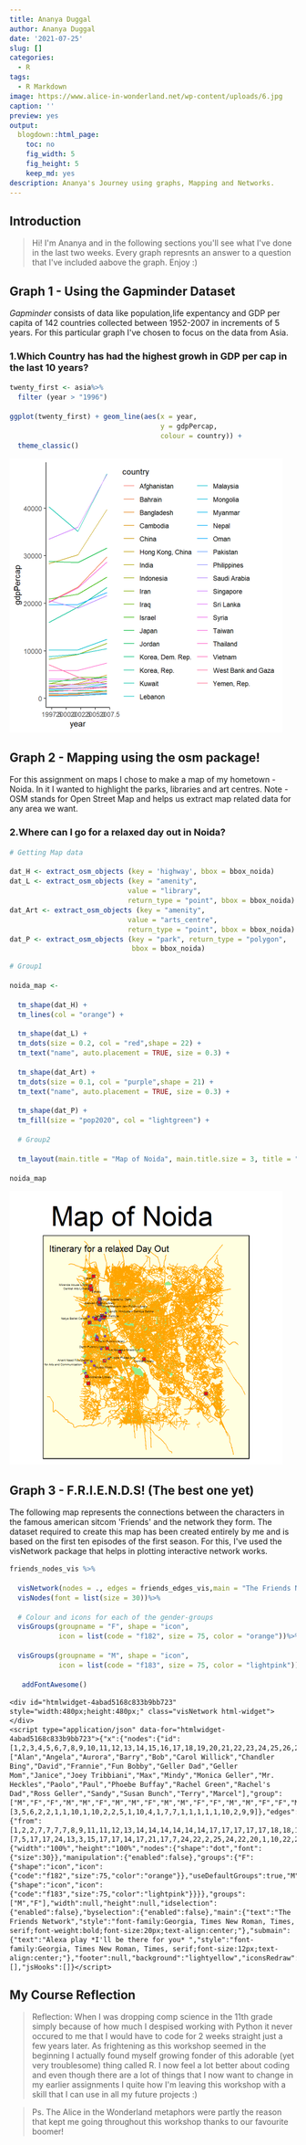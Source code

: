```yaml
---
title: Ananya Duggal
author: Ananya Duggal
date: '2021-07-25'
slug: []
categories:
  - R
tags:
  - R Markdown
image: https://www.alice-in-wonderland.net/wp-content/uploads/6.jpg
caption: ''
preview: yes
output:
  blogdown::html_page:
    toc: no
    fig_width: 5
    fig_height: 5
    keep_md: yes
description: Ananya's Journey using graphs, Mapping and Networks.
---
```





## Introduction

> Hi! I'm Ananya and in the following sections you'll see what I've done in the last two weeks. Every graph represnts an answer to a question that I've included aabove the graph. Enjoy :)

## Graph 1 - Using the Gapminder Dataset

*Gapminder* consists of data like population,life expentancy and GDP per capita of 142 countries collected between 1952-2007 in increments of 5 years. For this particular graph I've chosen to focus on the data from Asia.

### 1.Which Country has had the highest growh in GDP per cap in the last 10 years?





```r
twenty_first <- asia%>%
  filter (year > "1996")

ggplot(twenty_first) + geom_line(aes(x = year,
                                     y = gdpPercap,
                                     colour = country)) +
  theme_classic()
```

<img src="index_files/figure-html/unnamed-chunk-2-1.png" width="480" />


## Graph 2 - Mapping using the osm package!

For this assignment on maps I chose to make a map of my hometown - Noida. In it I wanted to highlight the parks, libraries and art centres.
Note - OSM stands for Open Street Map and helps us extract map related data for any area we want.

### 2.Where can I go for a relaxed day out in Noida?




```r
# Getting Map data

dat_H <- extract_osm_objects (key = 'highway', bbox = bbox_noida)
dat_L <- extract_osm_objects (key = "amenity", 
                             value = "library", 
                             return_type = "point", bbox = bbox_noida)
dat_Art <- extract_osm_objects (key = "amenity", 
                             value = "arts_centre", 
                             return_type = "point", bbox = bbox_noida)
dat_P <- extract_osm_objects (key = "park", return_type = "polygon",
                              bbox = bbox_noida)
```


```r
# Group1

noida_map <-  
  
  tm_shape(dat_H) +
  tm_lines(col = "orange") +
  
  tm_shape(dat_L) +
  tm_dots(size = 0.2, col = "red",shape = 22) +
  tm_text("name", auto.placement = TRUE, size = 0.3) +
  
  tm_shape(dat_Art) +
  tm_dots(size = 0.1, col = "purple",shape = 21) +
  tm_text("name", auto.placement = TRUE, size = 0.3) +
  
  tm_shape(dat_P) +
  tm_fill(size = "pop2020", col = "lightgreen") +
  
  # Group2
  
  tm_layout(main.title = "Map of Noida", main.title.size = 3, title = "Itinerary for a relaxed Day Out", title.size = 1, frame = TRUE, frame.lwd = 2, bg.color = "lightyellow") 

noida_map
```

<img src="index_files/figure-html/unnamed-chunk-5-1.png" width="480" />
 

## Graph 3 - F.R.I.E.N.D.S! (The best one yet)

The following map represents the connections between the characters in the famous american sitcom 'Friends' and the network they form. The dataset required to create this map has been created entirely by me and is based on the first ten episodes of the first season. 
For this, I've used the visNetwork package that helps in plotting interactive network works.






```r
friends_nodes_vis %>%

  visNetwork(nodes = ., edges = friends_edges_vis,main = "The Friends Network",submain = "Alexa play *I'll be there for you* ", background = "lightyellow")%>% 
  visNodes(font = list(size = 30))%>% 
  
  # Colour and icons for each of the gender-groups
  visGroups(groupname = "F", shape = "icon", 
            icon = list(code = "f182", size = 75, color = "orange"))%>% 
  
  visGroups(groupname = "M", shape = "icon", 
            icon = list(code = "f183", size = 75, color = "lightpink"))%>% 
  
   addFontAwesome()
```

```{=html}
<div id="htmlwidget-4abad5168c833b9bb723" style="width:480px;height:480px;" class="visNetwork html-widget"></div>
<script type="application/json" data-for="htmlwidget-4abad5168c833b9bb723">{"x":{"nodes":{"id":[1,2,3,4,5,6,7,8,9,10,11,12,13,14,15,16,17,18,19,20,21,22,23,24,25,26,27,28],"label":["Alan","Angela","Aurora","Barry","Bob","Carol Willick","Chandler Bing","David","Frannie","Fun Bobby","Geller Dad","Geller Mom","Janice","Joey Tribbiani","Max","Mindy","Monica Geller","Mr. Heckles","Paolo","Paul","Phoebe Buffay","Rachel Green","Rachel's Dad","Ross Geller","Sandy","Susan Bunch","Terry","Marcel"],"group":["M","F","F","M","M","F","M","M","F","M","M","F","F","M","M","F","F","M","M","M","F","F","M","M","F","F","M","M"],"episode":[3,5,6,2,2,1,1,10,1,10,2,2,5,1,10,4,1,7,7,1,1,1,1,1,10,2,9,9]},"edges":{"from":[1,2,2,7,7,7,7,8,9,11,11,12,13,14,14,14,14,14,14,17,17,17,17,17,18,18,19,21,21,21,21,21,22,22,22,22,22,22,22,22,24,24,24,24,24,24,24,24,26],"to":[7,5,17,17,24,13,3,15,17,17,14,17,21,17,7,24,22,2,25,24,22,20,1,10,22,21,21,17,24,22,7,8,24,23,4,14,16,19,7,27,14,7,22,6,17,19,12,28,24]},"nodesToDataframe":true,"edgesToDataframe":true,"options":{"width":"100%","height":"100%","nodes":{"shape":"dot","font":{"size":30}},"manipulation":{"enabled":false},"groups":{"F":{"shape":"icon","icon":{"code":"f182","size":75,"color":"orange"}},"useDefaultGroups":true,"M":{"shape":"icon","icon":{"code":"f183","size":75,"color":"lightpink"}}}},"groups":["M","F"],"width":null,"height":null,"idselection":{"enabled":false},"byselection":{"enabled":false},"main":{"text":"The Friends Network","style":"font-family:Georgia, Times New Roman, Times, serif;font-weight:bold;font-size:20px;text-align:center;"},"submain":{"text":"Alexa play *I'll be there for you* ","style":"font-family:Georgia, Times New Roman, Times, serif;font-size:12px;text-align:center;"},"footer":null,"background":"lightyellow","iconsRedraw":true},"evals":[],"jsHooks":[]}</script>
```


## My Course Reflection

> Reflection: When I was dropping comp science in the 11th grade simply because of how much I despised working with Python it never occured to me that I would have to code for 2 weeks straight just a few years later. As frightening as this workshop seemed in the beginning I actually found myself growing fonder of this adorable (yet very troublesome) thing called R. I now feel a lot better about coding and even though there are a lot of things that I now want to change in my earlier assignments I quite how I'm leaving this workshop with a skill that I can use in all my future projects :)

> Ps. The Alice in the Wonderland metaphors were partly the reason that kept me going throughout this workshop thanks to our favourite boomer!



